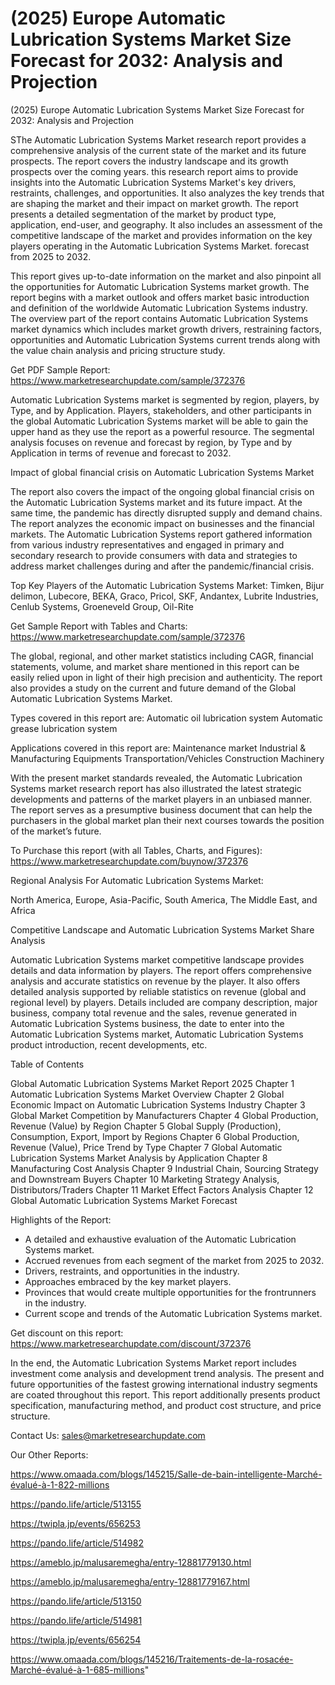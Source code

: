 # (2025) Europe Automatic Lubrication Systems Market Size Forecast for 2032: Analysis and Projection
 (2025) Europe Automatic Lubrication Systems Market Size Forecast for 2032: Analysis and Projection

SThe Automatic Lubrication Systems Market research report provides a comprehensive analysis of the current state of the market and its future prospects. The report covers the industry landscape and its growth prospects over the coming years. this research report aims to provide insights into the Automatic Lubrication Systems Market's key drivers, restraints, challenges, and opportunities. It also analyzes the key trends that are shaping the market and their impact on market growth. The report presents a detailed segmentation of the market by product type, application, end-user, and geography. It also includes an assessment of the competitive landscape of the market and provides information on the key players operating in the Automatic Lubrication Systems Market. forecast from 2025 to 2032.

This report gives up-to-date information on the market and also pinpoint all the opportunities for Automatic Lubrication Systems market growth. The report begins with a market outlook and offers market basic introduction and definition of the worldwide Automatic Lubrication Systems industry. The overview part of the report contains Automatic Lubrication Systems market dynamics which includes market growth drivers, restraining factors, opportunities and Automatic Lubrication Systems current trends along with the value chain analysis and pricing structure study.

Get PDF Sample Report: https://www.marketresearchupdate.com/sample/372376

Automatic Lubrication Systems market is segmented by region, players, by Type, and by Application. Players, stakeholders, and other participants in the global Automatic Lubrication Systems market will be able to gain the upper hand as they use the report as a powerful resource. The segmental analysis focuses on revenue and forecast by region, by Type and by Application in terms of revenue and forecast to 2032.

Impact of global financial crisis on Automatic Lubrication Systems Market

The report also covers the impact of the ongoing global financial crisis on the Automatic Lubrication Systems market and its future impact. At the same time, the pandemic has directly disrupted supply and demand chains. The report analyzes the economic impact on businesses and the financial markets. The Automatic Lubrication Systems report gathered information from various industry representatives and engaged in primary and secondary research to provide consumers with data and strategies to address market challenges during and after the pandemic/financial crisis.

Top Key Players of the Automatic Lubrication Systems Market:
Timken, Bijur delimon, Lubecore, BEKA, Graco, Pricol, SKF, Andantex, Lubrite Industries, Cenlub Systems, Groeneveld Group, Oil-Rite


Get Sample Report with Tables and Charts: https://www.marketresearchupdate.com/sample/372376

The global, regional, and other market statistics including CAGR, financial statements, volume, and market share mentioned in this report can be easily relied upon in light of their high precision and authenticity. The report also provides a study on the current and future demand of the Global Automatic Lubrication Systems Market.

Types covered in this report are:
Automatic oil lubrication system
Automatic grease lubrication system


Applications covered in this report are:
Maintenance market
Industrial & Manufacturing Equipments
Transportation/Vehicles
Construction Machinery


With the present market standards revealed, the Automatic Lubrication Systems market research report has also illustrated the latest strategic developments and patterns of the market players in an unbiased manner. The report serves as a presumptive business document that can help the purchasers in the global market plan their next courses towards the position of the market’s future.

To Purchase this report (with all Tables, Charts, and Figures): https://www.marketresearchupdate.com/buynow/372376

Regional Analysis For Automatic Lubrication Systems Market:

North America, Europe, Asia-Pacific, South America, The Middle East, and Africa

Competitive Landscape and Automatic Lubrication Systems Market Share Analysis

Automatic Lubrication Systems market competitive landscape provides details and data information by players. The report offers comprehensive analysis and accurate statistics on revenue by the player. It also offers detailed analysis supported by reliable statistics on revenue (global and regional level) by players. Details included are company description, major business, company total revenue and the sales, revenue generated in Automatic Lubrication Systems business, the date to enter into the Automatic Lubrication Systems market, Automatic Lubrication Systems product introduction, recent developments, etc.

Table of Contents

Global Automatic Lubrication Systems Market Report 2025
Chapter 1 Automatic Lubrication Systems Market Overview
Chapter 2 Global Economic Impact on Automatic Lubrication Systems Industry
Chapter 3 Global Market Competition by Manufacturers
Chapter 4 Global Production, Revenue (Value) by Region
Chapter 5 Global Supply (Production), Consumption, Export, Import by Regions
Chapter 6 Global Production, Revenue (Value), Price Trend by Type
Chapter 7 Global Automatic Lubrication Systems Market Analysis by Application
Chapter 8 Manufacturing Cost Analysis
Chapter 9 Industrial Chain, Sourcing Strategy and Downstream Buyers
Chapter 10 Marketing Strategy Analysis, Distributors/Traders
Chapter 11 Market Effect Factors Analysis
Chapter 12 Global Automatic Lubrication Systems Market Forecast

Highlights of the Report:

- A detailed and exhaustive evaluation of the Automatic Lubrication Systems market.
- Accrued revenues from each segment of the market from 2025 to 2032.
- Drivers, restraints, and opportunities in the industry.
- Approaches embraced by the key market players.
- Provinces that would create multiple opportunities for the frontrunners in the industry.
- Current scope and trends of the Automatic Lubrication Systems market.

Get discount on this report: https://www.marketresearchupdate.com/discount/372376

In the end, the Automatic Lubrication Systems Market report includes investment come analysis and development trend analysis. The present and future opportunities of the fastest growing international industry segments are coated throughout this report. This report additionally presents product specification, manufacturing method, and product cost structure, and price structure.

Contact Us:
sales@marketresearchupdate.com

Our Other Reports:

https://www.omaada.com/blogs/145215/Salle-de-bain-intelligente-Marché-évalué-à-1-822-millions

https://pando.life/article/513155

https://twipla.jp/events/656253

https://pando.life/article/514982

https://ameblo.jp/malusaremegha/entry-12881779130.html

https://ameblo.jp/malusaremegha/entry-12881779167.html

https://pando.life/article/513150

https://pando.life/article/514981

https://twipla.jp/events/656254

https://www.omaada.com/blogs/145216/Traitements-de-la-rosacée-Marché-évalué-à-1-685-millions"
